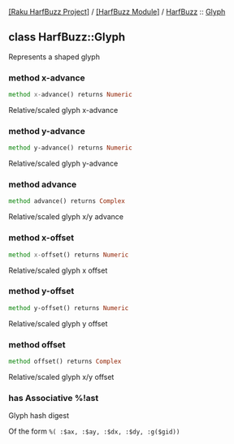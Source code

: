 [[Raku HarfBuzz Project]](https://harfbuzz-raku.github.io)
 / [[HarfBuzz Module]](https://harfbuzz-raku.github.io/HarfBuzz-raku)
 / [HarfBuzz](https://harfbuzz-raku.github.io/HarfBuzz-raku/HarfBuzz)
 :: [Glyph](https://harfbuzz-raku.github.io/HarfBuzz-raku/HarfBuzz/Glyph)

class HarfBuzz::Glyph
---------------------

Represents a shaped glyph

### method x-advance

```raku
method x-advance() returns Numeric
```

Relative/scaled glyph x-advance

### method y-advance

```raku
method y-advance() returns Numeric
```

Relative/scaled glyph y-advance

### method advance

```raku
method advance() returns Complex
```

Relative/scaled glyph x/y advance

### method x-offset

```raku
method x-offset() returns Numeric
```

Relative/scaled glyph x offset

### method y-offset

```raku
method y-offset() returns Numeric
```

Relative/scaled glyph y offset

### method offset

```raku
method offset() returns Complex
```

Relative/scaled glyph x/y offset

### has Associative %!ast

Glyph hash digest

Of the form `%( :$ax, :$ay, :$dx, :$dy, :g($gid))`

